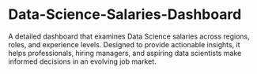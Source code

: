 # Data-Science-Salaries-Dashboard
A detailed dashboard that examines Data Science salaries across regions, roles, and experience levels. Designed to provide actionable insights, it helps professionals, hiring managers, and aspiring data scientists make informed decisions in an evolving job market.
